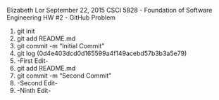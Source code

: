 Elizabeth Lor
September 22, 2015
CSCI 5828 - Foundation of Software Engineering
HW #2 - GitHub Problem

1. git init
2. git add README.md
3. git commit -m “Initial Commit”
4. git log (0d4e403dcd0d165599a4f149acebd57b3b3a5e79)
5. -First Edit-
6. git add README.md
7. git commit -m “Second Commit”
8. -Second Edit-
9. -Ninth Edit-